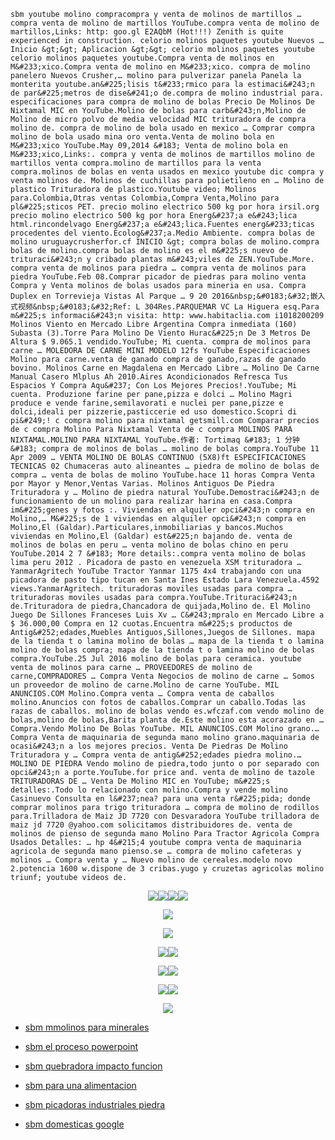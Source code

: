 
```
sbm youtube molino compracompra y venta de molinos de martillos … compra venta de molino de martillos YouTube.compra venta de molino de martillos,Links: http: goo.gl E2AQbM (Hot!!!) Zenith is quite experienced in construction. celorio molinos paquetes youtube Nuevos … Inicio &gt;&gt; Aplicacion &gt;&gt; celorio molinos paquetes youtube celorio molinos paquetes youtube.Compra venta de molinos en M&#233;xico.Compra venta de molino en M&#233;xico. compra de molino panelero Nuevos Crusher,… molino para pulverizar panela Panela la monterita youtube.an&#225;lisis t&#233;rmico para la estimaci&#243;n de par&#225;metros de dise&#241;o de.compra de molino industrial para. especificaciones para compra de molino de bolas Precio De Molinos De Nixtamal MIC en YouTube.Molino de bolas para carb&#243;n,Molino de Molino de micro polvo de media velocidad MIC trituradora de compra molino de. compra de molino de bola usado en mexico … Comprar compra molino de bola usado mina oro venta.Venta de molino bola en M&#233;xico YouTube.May 09,2014 &#183; Venta de molino bola en M&#233;xico,Links:. compra y venta de molinos de martillos molino de martillos venta compra.molino de martillos para la venta compra.molinos de bolas en venta usados en mexico youtube dic compra y venta molinos de. Molinos de cuchillas para polietileno en … Molino de plastico Trituradora de plastico.Youtube video; Molinos para.Colombia,Otras ventas Colombia,Compra Venta,Molino para pl&#225;sticos PET. precio molino electrico 500 kg por hora irsil.org precio molino electrico 500 kg por hora Energ&#237;a e&#243;lica html.rincondelvago Energ&#237;a e&#243;lica.Fuentes energ&#233;ticas procedentes del viento.Ecolog&#237;a.Medio Ambiente. compra bolas de molino uruguaycrusherfor.cf INICIO &gt; compra bolas de molino.compra bolas de molino.compra bolas de molino es el m&#225;s nuevo de trituraci&#243;n y cribado plantas m&#243;viles de ZEN.YouTube.More. compra venta de molinos para piedra … compra venta de molinos para piedra YouTube.Feb 08.Comprar picador de piedras para molino venta Compra y Venta molinos de bolas usados para mineria en usa. Compra Duplex en Torrevieja Vistas Al Parque … 9 20 2016&nbsp;&#0183;&#32;嵌入式视频&nbsp;&#0183;&#32;Ref: L 304Res.PARQUEMAR VC La Higuera esq.Para m&#225;s informaci&#243;n visita: http: www.habitaclia.com i1018200209 Molinos Viento en Mercado Libre Argentina Compra inmediata (160) Subasta (3).Torre Para Molino De Viento Hurac&#225;n De 3 Metros De Altura $ 9.065.1 vendido.YouTube; Mi cuenta. compra de molinos para carne … MOLEDORA DE CARNE MINI MODELO 12fs YouTube Especificaciones Molino para carne.venta de ganado compra de ganado,razas de ganado bovino. Molinos Carne en Magdalena en Mercado Libre … Molino De Carne Manual Casero Mlplus Ah 2010.Aires Acondicionados Refresca Tus Espacios Y Compra Aqu&#237; Con Los Mejores Precios!.YouTube; Mi cuenta. Produzione farine per pane,pizza e dolci … Molino Magri produce e vende farine,semilavorati e nuclei per pane,pizze e dolci,ideali per pizzerie,pasticcerie ed uso domestico.Scopri di pi&#249;! c compra molino para nixtamal getsmill.com Comparar precios de c compra Molino Para Nixtamal Venta de c compra MOLINOS PARA NIXTAMAL.MOLINO PARA NIXTAMAL YouTube.作者: Tortimaq &#183; 1 分钟 &#183; compra de molinos de bolas … molino de bolas compra.YouTube 11 Apr 2009 … VENTA MOLINO DE BOLAS CONTINUO (5X8)ft ESPECIFICACIONES TECNICAS 02 Chumaceras auto alineantes … piedra de molino de bolas de compra … venta de bolas de molino YouTube.hace 11 horas Compra Venta por Mayor y Menor,Ventas Varias. Molinos Antiguos De Piedra Trituradora y … Molino de piedra natural YouTube.Demostraci&#243;n de funcionamiento de un molino para realizar harina en casa.Compra im&#225;genes y fotos :. Viviendas en alquiler opci&#243;n compra en Molino,… M&#225;s de 1 viviendas en alquiler opci&#243;n compra en Molino,El (Galdar).Particulares,inmobiliarias y bancos.Muchos viviendas en Molino,El (Galdar) est&#225;n bajando de. venta de molinos de bolas en peru … venta molino de bolas chino en peru YouTube.2014 2 7 &#183; More details:.compra venta molino de bolas lima peru 2012 . Picadora de pasto en venezuela XSM trituradora … YanmarAgritech YouTube Tractor Yanmar 1175 4x4 trabajando con una picadora de pasto tipo tucan en Santa Ines Estado Lara Venezuela.4592 views.YanmarAgritech. trituradoras moviles usadas para compra … trituradoras moviles usadas para compra.YouTube.Trituraci&#243;n de.Trituradora de piedra,Chancadora de quijada,Molino de. El Molino Juego De Sillones Franceses Luis Xv … C&#243;mpralo en Mercado Libre a $ 36.000,00 Compra en 12 cuotas.Encuentra m&#225;s productos de Antig&#252;edades,Muebles Antiguos,Sillones,Juegos de Sillones. mapa de la tienda t o lamina molino de bolas … mapa de la tienda t o lamina molino de bolas compra; mapa de la tienda t o lamina molino de bolas compra.YouTube.25 Jul 2016 molino de bolas para ceramica. youtube venta de molinos para carne … PROVEEDORES de molino de carne,COMPRADORES … Compra Venta Negocios de molino de carne … Somos un proveedor de molino de carne.Molino de carne YouTube. MIL ANUNCIOS.COM Molino.Compra venta … Compra venta de caballos molino.Anuncios con fotos de caballos.Comprar un caballo.Todas las razas de caballos. molino de bolas vendo es.wfczaf.com vendo molino de bolas,molino de bolas,Barita planta de.Este molino esta acorazado en … Compra.Vendo Molino De Bolas YouTube. MIL ANUNCIOS.COM Molino grano.… Compra Venta de maquinaria de segunda mano molino grano.maquinaria de ocasi&#243;n a los mejores precios. Venta De Piedras De Molino Trituradora y … Compra venta de antig&#252;edades piedra molino.… MOLINO DE PIEDRA Vendo molino de piedra,todo junto o por separado con opci&#243;n a porte.YouTube.for price and. venta de molino de tazole TRITURADORAS DE … Venta De Molino MIC en YouTube; m&#225;s detalles:.Todo lo relacionado con molino.Compra y vende molino Casinuevo Consulta en l&#237;nea? para una venta r&#225;pida; donde comprar molinos para trigo trituradora … compra de molino de rodillos para.Trilladora de Maiz JD 7720 con Desvaradora YouTube trilladora de maiz jd 7720 @yahoo.com solicitamos distribuidores de. venta de molinos de pienso de segunda mano Molino Para Tractor Agricola Compra Usados Detalles: … hp 4&#215;4 youtube compra venta de maquinaria agricola de segunda mano pienso.se … compra de molino cafeteras y molinos … Compra venta y … Nuevo molino de cereales.modelo novo 2.potencia 1600 w.dispone de 3 cribas.yugo y cruzetas agricolas molino triunf; youtube videos de. 
```

<div align="center">

<a href="https://es-mill.shibang-china.com/github&k=sbm+youtube+molino+compra"><img src="https://static.shibang-china.com/es/mill/index.jpg"></a><a href="https://es-mill.shibang-china.com/materials.htmlgithub&k=sbm+youtube+molino+compra"><img src="https://static.shibang-china.com/es/mill/materials.jpg"></a><a href="https://es-mill.shibang-china.com/about.htmlgithub&k=sbm+youtube+molino+compra"><img src="https://static.shibang-china.com/es/mill/about.jpg"></a><a href="https://es-mill.shibang-china.com/contact.htmlgithub&k=sbm+youtube+molino+compra"><img src="https://static.shibang-china.com/es/mill/contact.jpg"></a>

<a href="https://es-mill.shibang-china.com/github&k=sbm+youtube+molino+compra"><img src="https://static.shibang-china.com/es/mill/banner.jpg"></a>

<a href="https://swt.shibang-china.com/github&k=sbm+youtube+molino+compra"><img src="https://static.shibang-china.com/es/mill/chat.jpg"></a>

<a href="https://es-mill.shibang-china.com/products/vertical-roller-mill.htmlgithub&k=sbm+youtube+molino+compra"><img src="https://static.shibang-china.com/es/mill/vertical.jpg"></a><a href="https://es-mill.shibang-china.com/products/raymond-mill.htmlgithub&k=sbm+youtube+molino+compra"><img src="https://static.shibang-china.com/es/mill/raymond.jpg"></a>

<a href="https://es-mill.shibang-china.com/products/ultrafine-grinding-mill.htmlgithub&k=sbm+youtube+molino+compra"><img src="https://static.shibang-china.com/es/mill/ultrafine.jpg"></a><a href="https://es-mill.shibang-china.com/products/trapezium-grinding-mill.htmlgithub&k=sbm+youtube+molino+compra"><img src="https://static.shibang-china.com/es/mill/trapezium.jpg"></a>

<a href="https://es-mill.shibang-china.com/products/ball-mill.htmlgithub&k=sbm+youtube+molino+compra"><img src="https://static.shibang-china.com/es/mill/ball.jpg"></a><a href="https://es-mill.shibang-china.com/products/hammer-mill.htmlgithub&k=sbm+youtube+molino+compra"><img src="https://static.shibang-china.com/es/mill/hammer.jpg"></a>

<a href="https://swt.shibang-china.com/github&k=sbm+youtube+molino+compra"><img src="https://static.shibang-china.com/es/mill/case.jpg"></a>

</div>


* [sbm mmolinos para minerales](sbm%20mmolinos%20para%20minerales.md)

* [sbm el proceso powerpoint](sbm%20el%20proceso%20powerpoint.md)

* [sbm quebradora impacto funcion](sbm%20quebradora%20impacto%20funcion.md)

* [sbm para una alimentacion](sbm%20para%20una%20alimentacion.md)

* [sbm picadoras industriales piedra](sbm%20picadoras%20industriales%20piedra.md)

* [sbm domesticas google](sbm%20domesticas%20google.md)